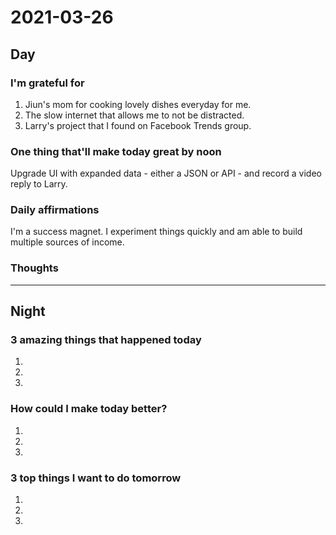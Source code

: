 # 2021-03-26

## Day

### I'm grateful for

1. Jiun's mom for cooking lovely dishes everyday for me.
2. The slow internet that allows me to not be distracted.
3. Larry's project that I found on Facebook Trends group.

### One thing that'll make today great by noon

Upgrade UI with expanded data - either a JSON or API - and record a video reply to Larry.


### Daily affirmations

I'm a success magnet. I experiment things quickly and am able to build multiple sources of income.

### Thoughts


***


## Night

### 3 amazing things that happened today
1.
2.
3.

### How could I make today better?
1.
2.
3.

### 3 top things I want to do tomorrow
1.
2.
3.


